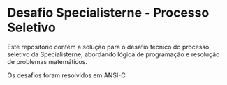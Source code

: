 <!DOCTYPE html>
<html>
<body>
    <h1>Desafio Specialisterne - Processo Seletivo</h1>
    <p>Este repositório contém a solução para o desafio técnico do processo seletivo da Specialisterne, abordando lógica de programação e resolução de problemas matemáticos.</p>
    <p>Os desafios foram resolvidos em ANSI-C</p>
    </body>
</html>
